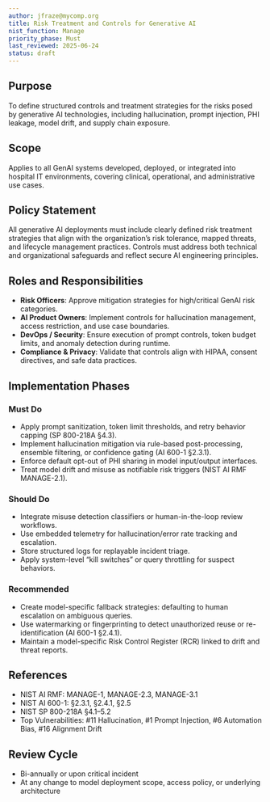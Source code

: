 ```yaml
---
author: jfraze@mycomp.org
title: Risk Treatment and Controls for Generative AI
nist_function: Manage
priority_phase: Must
last_reviewed: 2025-06-24
status: draft
---
```


## Purpose

To define structured controls and treatment strategies for the risks posed by generative AI technologies, including hallucination, prompt injection, PHI leakage, model drift, and supply chain exposure.

## Scope

Applies to all GenAI systems developed, deployed, or integrated into hospital IT environments, covering clinical, operational, and administrative use cases.

## Policy Statement

All generative AI deployments must include clearly defined risk treatment strategies that align with the organization’s risk tolerance, mapped threats, and lifecycle management practices. Controls must address both technical and organizational safeguards and reflect secure AI engineering principles.

## Roles and Responsibilities

- **Risk Officers**: Approve mitigation strategies for high/critical GenAI risk categories.
- **AI Product Owners**: Implement controls for hallucination management, access restriction, and use case boundaries.
- **DevOps / Security**: Ensure execution of prompt controls, token budget limits, and anomaly detection during runtime.
- **Compliance & Privacy**: Validate that controls align with HIPAA, consent directives, and safe data practices.

## Implementation Phases

### Must Do
- Apply prompt sanitization, token limit thresholds, and retry behavior capping (SP 800-218A §4.3).
- Implement hallucination mitigation via rule-based post-processing, ensemble filtering, or confidence gating (AI 600-1 §2.3.1).
- Enforce default opt-out of PHI sharing in model input/output interfaces.
- Treat model drift and misuse as notifiable risk triggers (NIST AI RMF MANAGE-2.1).

### Should Do
- Integrate misuse detection classifiers or human-in-the-loop review workflows.
- Use embedded telemetry for hallucination/error rate tracking and escalation.
- Store structured logs for replayable incident triage.
- Apply system-level “kill switches” or query throttling for suspect behaviors.

### Recommended
- Create model-specific fallback strategies: defaulting to human escalation on ambiguous queries.
- Use watermarking or fingerprinting to detect unauthorized reuse or re-identification (AI 600-1 §2.4.1).
- Maintain a model-specific Risk Control Register (RCR) linked to drift and threat reports.

## References

- NIST AI RMF: MANAGE-1, MANAGE-2.3, MANAGE-3.1
- NIST AI 600-1: §2.3.1, §2.4.1, §2.5
- NIST SP 800-218A §4.1–5.2
- Top Vulnerabilities: #11 Hallucination, #1 Prompt Injection, #6 Automation Bias, #16 Alignment Drift

## Review Cycle

- Bi-annually or upon critical incident
- At any change to model deployment scope, access policy, or underlying architecture
